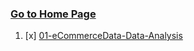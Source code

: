 ### [Go to Home Page](https://github.com/celik-muhammed)

01. [x] [01-eCommerceData-Data-Analysis](./01-eCommerceData-Data-Analysis/)
